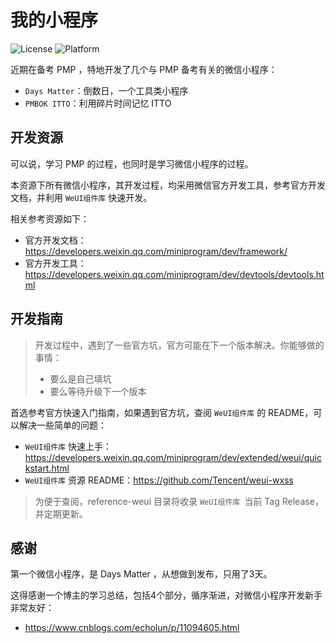 # 我的小程序

![License](https://img.shields.io/badge/License-Apache--2.0-brightgreen?style=flat)
![Platform](https://img.shields.io/badge/platform-WeChat-orange?style=flat)

近期在备考 PMP ，特地开发了几个与 PMP 备考有关的微信小程序：

* `Days Matter`：倒数日，一个工具类小程序
* `PMBOK ITTO`：利用碎片时间记忆 ITTO

## 开发资源

可以说，学习 PMP 的过程，也同时是学习微信小程序的过程。

本资源下所有微信小程序，其开发过程，均采用微信官方开发工具，参考官方开发文档，并利用 `WeUI组件库` 快速开发。

相关参考资源如下：

* 官方开发文档：https://developers.weixin.qq.com/miniprogram/dev/framework/
* 官方开发工具：https://developers.weixin.qq.com/miniprogram/dev/devtools/devtools.html

## 开发指南

> 开发过程中，遇到了一些官方坑，官方可能在下一个版本解决。你能够做的事情：
> 
> * 要么是自己填坑
> * 要么等待升级下一个版本

首选参考官方快速入门指南，如果遇到官方坑，查阅 `WeUI组件库` 的 README，可以解决一些简单的问题：

* `WeUI组件库` 快速上手：https://developers.weixin.qq.com/miniprogram/dev/extended/weui/quickstart.html
* `WeUI组件库` 资源 README：https://github.com/Tencent/weui-wxss

> 为便于查阅，reference-weui 目录将收录 `WeUI组件库 `当前 Tag Release，并定期更新。

## 感谢

第一个微信小程序，是 Days Matter ，从想做到发布，只用了3天。

这得感谢一个博主的学习总结，包括4个部分，循序渐进，对微信小程序开发新手非常友好：

* https://www.cnblogs.com/echolun/p/11094605.html
